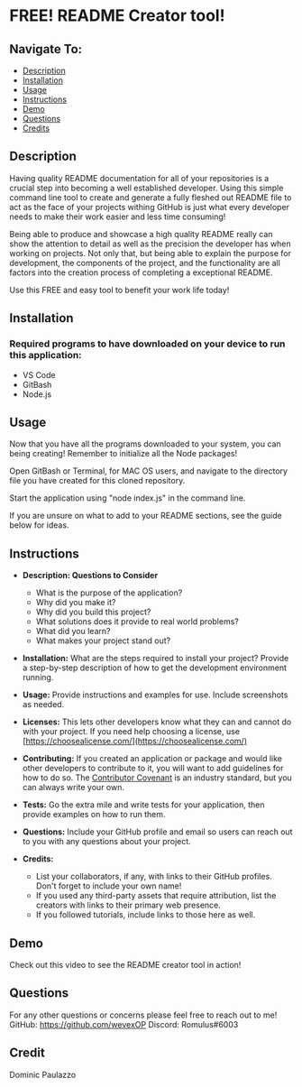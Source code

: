 # FREE! README Creator tool!

## Navigate To:
* [Description](#description)
* [Installation](#installation)
* [Usage](#usage)
* [Instructions](#instrucitons )
* [Demo](#demo)
* [Questions](#questions)
* [Credits](#credits)

## Description 

Having quality README documentation for all of your repositories is a crucial step into becoming a well established developer. Using this simple command line tool to create and generate a fully fleshed out README file to act as the face of your projects withing GitHub is just what every developer needs to make their work easier and less time consuming!

Being able to produce and showcase a high quality README really can show the attention to detail as well as the precision the developer has when working on projects. Not only that, but being able to explain the purpose for development, the components of the project, and the functionality are all factors into the creation process of completing a exceptional README. 

Use this FREE and easy tool to benefit your work life today!

## Installation 

### Required programs to have downloaded on your device to run this application:  
* VS Code  
* GitBash  
* Node.js  


## Usage 

Now that you have all the programs downloaded to your system, you can being creating! Remember to initialize all the Node packages!

Open GitBash or Terminal, for MAC OS users, and navigate to the directory file you have created for this cloned repository. 

Start the application using "node index.js" in the command line. 

If you are unsure on what to add to your README sections, see the guide below for ideas. 

## Instructions 

* **Description: Questions to Consider**
    * What is the purpose of the application?
    * Why did you make it?
    * Why did you build this project?
    * What solutions does it provide to real world problems?
    * What did you learn?
    * What makes your project stand out?

* **Installation:** What are the steps required to install your project? Provide a step-by-step description of how to get the development environment running.

* **Usage:** Provide instructions and examples for use. Include screenshots as needed.

* **Licenses:** This lets other developers know what they can and cannot do with your project. If you need help choosing a license, use [https://choosealicense.com/](https://choosealicense.com/)

* **Contributing:** If you created an application or package and would like other developers to contribute to it, you will want to add guidelines for how to do so. The [Contributor Covenant](https://www.contributor-covenant.org/) is an industry standard, but you can always write your own.

* **Tests:** Go the extra mile and write tests for your application, then provide examples on how to run them.

* **Questions:** Include your GitHub profile and email so users can reach out to you with any questions about your project.

* **Credits:** 
    * List your collaborators, if any, with links to their GitHub profiles. Don't forget to include your own name!
    * If you used any third-party assets that require attribution, list the creators with links to their primary web presence.
    * If you followed tutorials, include links to those here as well.


## Demo

Check out this video to see the README creator tool in action!



## Questions 

For any other questions or concerns please feel free to reach out to me! 
GitHub: https://github.com/wevexOP
Discord: Romulus#6003

## Credit 

Dominic Paulazzo
